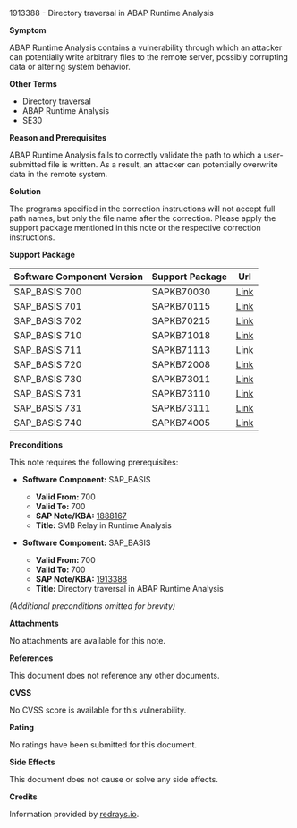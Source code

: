 1913388 - Directory traversal in ABAP Runtime Analysis

**Symptom**
  
ABAP Runtime Analysis contains a vulnerability through which an attacker can potentially write arbitrary files to the remote server, possibly corrupting data or altering system behavior.

**Other Terms**

- Directory traversal
- ABAP Runtime Analysis
- SE30

**Reason and Prerequisites**

ABAP Runtime Analysis fails to correctly validate the path to which a user-submitted file is written. As a result, an attacker can potentially overwrite data in the remote system.

**Solution**

The programs specified in the correction instructions will not accept full path names, but only the file name after the correction. Please apply the support package mentioned in this note or the respective correction instructions.

**Support Package**

| Software Component Version | Support Package        | Url                                     |
|----------------------------|------------------------|-----------------------------------------|
| SAP_BASIS 700              | SAPKB70030             | [Link](https://me.sap.com/supportpackage/SAPKB70030) |
| SAP_BASIS 701              | SAPKB70115             | [Link](https://me.sap.com/supportpackage/SAPKB70115) |
| SAP_BASIS 702              | SAPKB70215             | [Link](https://me.sap.com/supportpackage/SAPKB70215) |
| SAP_BASIS 710              | SAPKB71018             | [Link](https://me.sap.com/supportpackage/SAPKB71018) |
| SAP_BASIS 711              | SAPKB71113             | [Link](https://me.sap.com/supportpackage/SAPKB71113) |
| SAP_BASIS 720              | SAPKB72008             | [Link](https://me.sap.com/supportpackage/SAPKB72008) |
| SAP_BASIS 730              | SAPKB73011             | [Link](https://me.sap.com/supportpackage/SAPKB73011) |
| SAP_BASIS 731              | SAPKB73110             | [Link](https://me.sap.com/supportpackage/SAPKB73110) |
| SAP_BASIS 731              | SAPKB73111             | [Link](https://me.sap.com/supportpackage/SAPKB73111) |
| SAP_BASIS 740              | SAPKB74005             | [Link](https://me.sap.com/supportpackage/SAPKB74005) |

**Preconditions**

This note requires the following prerequisites:

- **Software Component:** SAP_BASIS
  - **Valid From:** 700
  - **Valid To:** 700
  - **SAP Note/KBA:** [1888167](https://me.sap.com/notes/1888167)
  - **Title:** SMB Relay in Runtime Analysis

- **Software Component:** SAP_BASIS
  - **Valid From:** 700
  - **Valid To:** 700
  - **SAP Note/KBA:** [1913388](https://me.sap.com/notes/1913388)
  - **Title:** Directory traversal in ABAP Runtime Analysis

*(Additional preconditions omitted for brevity)*

**Attachments**

No attachments are available for this note.

**References**

This document does not reference any other documents.

**CVSS**

No CVSS score is available for this vulnerability.

**Rating**

No ratings have been submitted for this document.

**Side Effects**

This document does not cause or solve any side effects.

**Credits**

Information provided by [redrays.io](https://redrays.io).